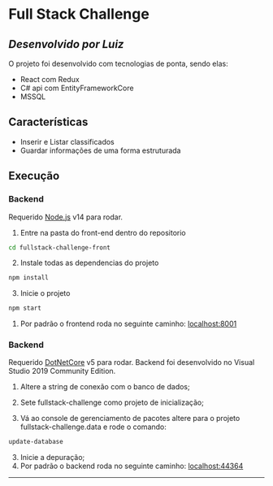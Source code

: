 # Full Stack Challenge
## _Desenvolvido por Luiz_


O projeto foi desenvolvido com tecnologias de ponta, sendo elas:

- React com Redux
- C# api com EntityFrameworkCore
- MSSQL

## Características

- Inserir e Listar classificados
- Guardar informações de uma forma estruturada


## Execução

### Backend
Requerido [Node.js](https://nodejs.org/) v14 para rodar.
1) Entre na pasta do front-end dentro do repositorio
```sh
cd fullstack-challenge-front
```

2) Instale todas as dependencias do projeto
```sh
npm install
```
3) Inicie o projeto
```sh
npm start
```

1) Por padrão o frontend roda no seguinte caminho:
[localhost:8001](https://localhost:8001/)


### Backend
Requerido [DotNetCore](https://dotnet.microsoft.com/download/dotnet/5.0) v5 para rodar.
Backend foi desenvolvido no Visual Studio 2019 Community Edition.

1) Altere a string de conexão com o banco de dados;
2) Sete fullstack-challenge como projeto de inicialização;


3) Vá ao console de gerenciamento de pacotes altere para o projeto fullstack-challenge.data 
e rode o comando:
```sh
update-database
```

3) Inicie a depuração;
4) Por padrão o backend roda no seguinte caminho:
[localhost:44364](https://localhost:44364/)
****

